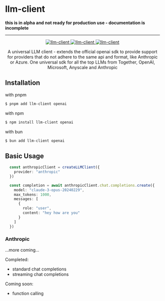 # llm-client

**this is in alpha and not ready for production use - documentation is incomplete**

---

<div align="center">
  <a aria-label="NPM version" href="https://twitter.com/dimitrikennedy">
    <img alt="llm-client" src="https://img.shields.io/twitter/follow/dimitrikennedy?style=social&labelColor=000000">
  </a>
  <a aria-label="GH Issues" href="https://www.npmjs.com/package/llm-client">
    <img alt="llm-client" src="https://img.shields.io/github/issues/hack-dance/island-ai.svg?style=flat-square&labelColor=000000">
  </a>
  
  <a aria-label="NPM version" href="https://www.npmjs.com/package/llm-client">
    <img alt="llm-client" src="https://img.shields.io/npm/v/llm-client.svg?style=flat-square&logo=npm&labelColor=000000&label=llm-client">
  </a>
</div>





<p align="center">
  A universal LLM client - extends the official openai sdk to provide support for providers that do not adhere to the same api and format, like Anthropic or Azure. One universal sdk for all the top LLMs from Together, OpenAI, Microsoft, Anyscale and Anthropic
</p>

## Installation

with pnpm
```bash
$ pnpm add llm-client openai
```
with npm
```bash
$ npm install llm-client openai
```
with bun
```bash
$ bun add llm-client openai
```


## Basic Usage

```typescript
  const anthropicClient = createLLMClient({
    provider: "anthropic"
  })

  const completion = await anthropicClient.chat.completions.create({
    model: "claude-3-opus-20240229",
    max_tokens: 1000,
    messages: [
      {
        role: "user",
        content: "hey how are you"
      }
    ]
  })
```


### Anthropic
...more coming...

Completed:
- standard chat completions
- streaming chat completions

Coming soon:
- function calling

